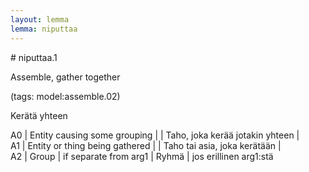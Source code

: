 ```yaml
---
layout: lemma
lemma: niputtaa
---
```


<div class="sense">
# <span class="sensename">niputtaa.1</span>

<span class="description">Assemble, gather together</span>

(tags: model:assemble.02)

<span class="description">Kerätä yhteen</span>

A0 | Entity causing some grouping |   | Taho, joka kerää jotakin yhteen |  
A1 | Entity or thing being gathered |   | Taho tai asia, joka kerätään |  
A2 | Group | if separate from arg1 | Ryhmä | jos erillinen arg1:stä

</div>

